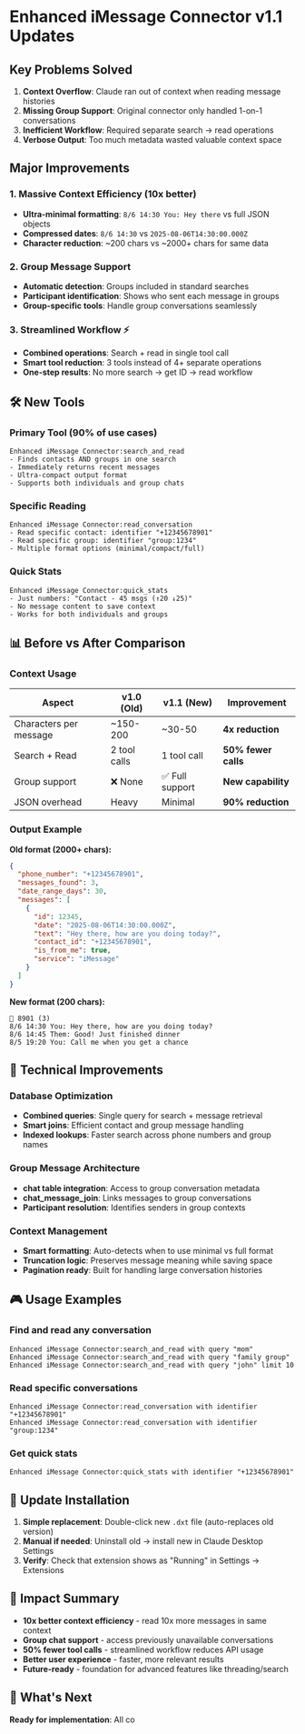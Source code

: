 # Enhanced iMessage Connector v1.1 Updates

## Key Problems Solved

1. **Context Overflow**: Claude ran out of context when reading message histories
2. **Missing Group Support**: Original connector only handled 1-on-1 conversations
3. **Inefficient Workflow**: Required separate search → read operations
4. **Verbose Output**: Too much metadata wasted valuable context space

## Major Improvements

### 1. **Massive Context Efficiency** (10x better)
- **Ultra-minimal formatting**: `8/6 14:30 You: Hey there` vs full JSON objects
- **Compressed dates**: `8/6 14:30` vs `2025-08-06T14:30:00.000Z`
- **Character reduction**: ~200 chars vs ~2000+ chars for same data

### 2. **Group Message Support** 
- **Automatic detection**: Groups included in standard searches
- **Participant identification**: Shows who sent each message in groups
- **Group-specific tools**: Handle group conversations seamlessly

### 3. **Streamlined Workflow** ⚡
- **Combined operations**: Search + read in single tool call
- **Smart tool reduction**: 3 tools instead of 4+ separate operations
- **One-step results**: No more search → get ID → read workflow

## 🛠️ New Tools

### Primary Tool (90% of use cases)
```
Enhanced iMessage Connector:search_and_read
- Finds contacts AND groups in one search
- Immediately returns recent messages
- Ultra-compact output format
- Supports both individuals and group chats
```

### Specific Reading
```
Enhanced iMessage Connector:read_conversation
- Read specific contact: identifier "+12345678901"
- Read specific group: identifier "group:1234"
- Multiple format options (minimal/compact/full)
```

### Quick Stats
```
Enhanced iMessage Connector:quick_stats
- Just numbers: "Contact - 45 msgs (↑20 ↓25)"
- No message content to save context
- Works for both individuals and groups
```

## 📊 Before vs After Comparison

### Context Usage
| Aspect | v1.0 (Old) | v1.1 (New) | Improvement |
|--------|------------|------------|-------------|
| Characters per message | ~150-200 | ~30-50 | **4x reduction** |
| Search + Read | 2 tool calls | 1 tool call | **50% fewer calls** |
| Group support | ❌ None | ✅ Full support | **New capability** |
| JSON overhead | Heavy | Minimal | **90% reduction** |

### Output Example
**Old format (2000+ chars):**
```json
{
  "phone_number": "+12345678901",
  "messages_found": 3,
  "date_range_days": 30,
  "messages": [
    {
      "id": 12345,
      "date": "2025-08-06T14:30:00.000Z", 
      "text": "Hey there, how are you doing today?",
      "contact_id": "+12345678901",
      "is_from_me": true,
      "service": "iMessage"
    }
  ]
}
```

**New format (200 chars):**
```
👤 8901 (3)
8/6 14:30 You: Hey there, how are you doing today?
8/6 14:45 Them: Good! Just finished dinner
8/5 19:20 You: Call me when you get a chance
```

## 🔧 Technical Improvements

### Database Optimization
- **Combined queries**: Single query for search + message retrieval
- **Smart joins**: Efficient contact and group message handling
- **Indexed lookups**: Faster search across phone numbers and group names

### Group Message Architecture
- **chat table integration**: Access to group conversation metadata
- **chat_message_join**: Links messages to group conversations
- **Participant resolution**: Identifies senders in group contexts

### Context Management
- **Smart formatting**: Auto-detects when to use minimal vs full format
- **Truncation logic**: Preserves message meaning while saving space
- **Pagination ready**: Built for handling large conversation histories

## 🎮 Usage Examples

### Find and read any conversation
```
Enhanced iMessage Connector:search_and_read with query "mom"
Enhanced iMessage Connector:search_and_read with query "family group"
Enhanced iMessage Connector:search_and_read with query "john" limit 10
```

### Read specific conversations
```
Enhanced iMessage Connector:read_conversation with identifier "+12345678901"
Enhanced iMessage Connector:read_conversation with identifier "group:1234"
```

### Get quick stats
```
Enhanced iMessage Connector:quick_stats with identifier "+12345678901"
```

## 🔄 Update Installation

1. **Simple replacement**: Double-click new `.dxt` file (auto-replaces old version)
2. **Manual if needed**: Uninstall old → install new in Claude Desktop Settings
3. **Verify**: Check that extension shows as "Running" in Settings → Extensions

## 🎯 Impact Summary

- **10x better context efficiency** - read 10x more messages in same context
- **Group chat support** - access previously unavailable conversations  
- **50% fewer tool calls** - streamlined workflow reduces API usage
- **Better user experience** - faster, more relevant results
- **Future-ready** - foundation for advanced features like threading/search

## 🚀 What's Next

**Ready for implementation**: All co
